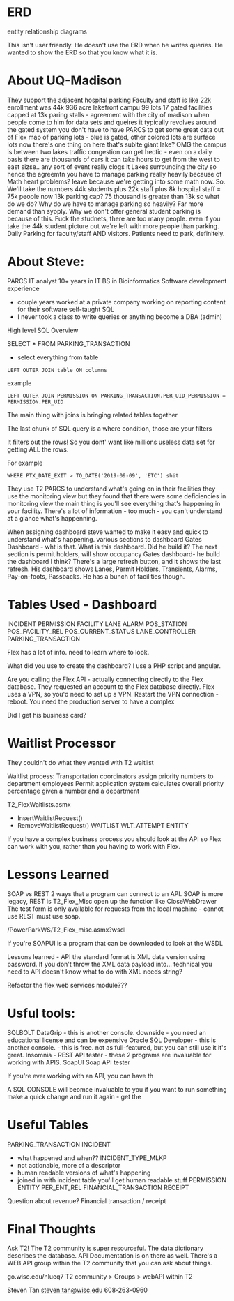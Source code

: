 # ERD
entity relationship diagrams

This isn't user friendly. He doesn't use the ERD when he writes queries. He wanted to show the ERD so that you know what it is.

# About UQ-Madison
They support the adjacent hospital parking
Faculty and staff is like 22k
enrollment was 44k
936 acre lakefront campu
99 lots
17 gated facilities
capped at 13k paring stalls - agreement with the city of madison
when people come to him for data sets and queires it typically revolves around the gated system
you don't have to have PARCS to get some great data out of Flex
map of parking lots - blue is gated, other colored lots are surface lots
now there's one thing on here that's sublte giant lake? 
OMG the campus is between two lakes
traffic congestion can get hectic - even on a daily basis there are thousands of cars 
it can take hours to get from the west to east sizse.. any sort of event really clogs it
Lakes surrounding the city so hence the agreemtn
you have to manage parking really heavily because of Math
heart problems? leave because we're getting into some math now.
So. We'll take the numbers
44k students plus 22k staff plus 8k hospital staff = 75k people
now 13k parking cap? 75 thousand is greater than 13k so what do we do?
Why do we have to manage parking so heavily? Far more demand than sypply. Why we don't offer general student parking is because of this. Fuck the studnets, there are too many people.
even if you take the 44k student picture out we're left with more people than parking. Daily Parking for faculty/staff AND visitors. Patients need to park, definitely. 

# About Steve: 
PARCS IT analyst
10+ years in IT
BS in Bioinformatics
Software development experience
- couple years worked at a private company working on reporting content for their software
self-taught SQL
- I never took a class to write queries or anything become a DBA (admin) 

High level SQL Overview

SELECT * FROM PARKING_TRANSACTION

- select everything from table

``` 
LEFT OUTER JOIN table ON columns
```
example
```
LEFT OUTER JOIN PERMISSION ON PARKING_TRANSACTION.PER_UID_PERMISSION = PERMISSION.PER_UID
```
The main thing with joins is bringing related tables together

The last chunk of SQL query is a where condition, those are your filters

It filters out the rows! So you dont' want like millions 
useless data set for getting ALL the rows.

For example
```
WHERE PTX_DATE_EXIT > TO_DATE('2019-09-09', 'ETC') shit
```

They use T2 PARCS to understand what's going on in their facilities
they use the monitoring view but they found that there were some deficiencies in monitoring view
the main thing is you'll see everything that's happening in your facility. There's a lot of information - too much - you can't understand at a glance what's happenning.

When assigning dashboard steve wanted to make it easy and quick to understand what's happening. various sections to dashboard
Gates Dashboard - wht is that. What is this dashboard. Did he build it?
The next section is permit holders, will show occupancy
Gates dashboard- he build the dashboard I think?
There's a large refresh button, and it shows the last refresh.
His dashboard shows
Lanes, Permit Holders, Transients, Alarms, Pay-on-foots, Passbacks.
He has a bunch of facilities though.

# Tables Used - Dashboard

INCIDENT
PERMISSION
FACILITY
LANE
ALARM
POS_STATION
POS_FACILITY_REL
POS_CURRENT_STATUS
LANE_CONTROLLER
PARKING_TRANSACTION

Flex has a lot of info. need to learn where to look.

What did you use to create the dashboard? I use a PHP script and angular.

Are you calling the Flex API - actually connecting directly to the Flex database. They requested an account to the Flex database directly. 
Flex uses a VPN, so you'd need to set up a VPN. Restart the VPN connection - reboot. You need the production server to have a complex

Did I get his business card?

# Waitlist Processor

They couldn't  do what they wanted with T2 waitlist

Waitlist process:
Transportation coordinators assign priority numbers to department employees
Permit application system calculates overall priority percentage given a number and a department

T2_FlexWaitlists.asmx
- InsertWaitlistRequest()
- RemoveWaitlistRequest()
WAITLIST
WLT_ATTEMPT
ENTITY

If you have a complex business process you should look at the API so Flex can work with you, rather than you having to work with Flex.

# Lessons Learned

SOAP vs REST
2 ways that a program can connect to an API. SOAP is more legacy, REST is 
T2_Flex_Misc 
open up the function like CloseWebDrawer
The test form is only available for requests from the local machine - cannot use REST must use soap.

/PowerParkWS/T2_Flex_misc.asmx?wsdl

If you're 
SOAPUI is a program that can be downloaded to look at the WSDL

Lessons learned - API the standard format is XML data version using password. If you don't throw the XML data payload into...
technical you need to
API doesn't know what to do with XML needs string?

Refactor the flex web services module???


# Usful tools:
SQLBOLT 
DataGrip - this is another console. downside - you need an educational license and can be expensive
Oracle SQL Developer - this is another console. - this is free. not as full-featured, but you can still use it it's great.
Insomnia - REST API tester - these 2 programs are invaluable for working with APIS.
SoapUI Soap API tester

If you're ever working with an API, you can have th

A SQL CONSOLE will beomce invaluable to you if you want to run something make a quick change and run it again - get the

# Useful Tables
PARKING_TRANSACTION
INCIDENT
- what happened and when??
INCIDENT_TYPE_MLKP
- not actionable, more of a descriptor
- human readable versions of what's happening
- joined in with incident table you'll get human readable stuff
PERMISSION
ENTITY
PER_ENT_REL
FINANCIAL_TRANSACTION
RECEIPT

Question about revenue? Financial transaction / receipt

# Final Thoughts
Ask T2! The T2 community is super resourceful. 
The data dictionary describes the database.
API Documentation is on there as well.
There's a WEB API group within the T2 community that you can ask about things.

go.wisc.edu/nlueq7
T2 community > Groups > webAPI within T2

Steven Tan
steven.tan@wisc.edu
608-263-0960
